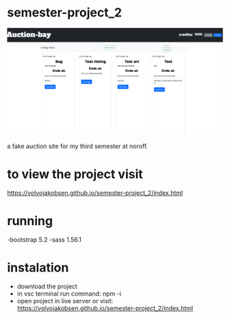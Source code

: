 # semester-project_2

![image](https://github.com/volvojakobsen/portfolio/blob/main/images/semester-p-2.png)

a fake auction site for my third semester at noroff.

# to view the project visit

https://volvojakobsen.github.io/semester-project_2/index.html

# running

-bootstrap 5.2
-sass 1.56.1

# instalation

- download the project
- in vsc terminal run command: npm -i
- open project in live server or visit: https://volvojakobsen.github.io/semester-project_2/index.html

